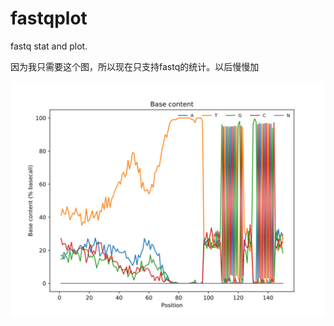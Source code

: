 # fastqplot

fastq stat and plot.

因为我只需要这个图，所以现在只支持fastq的统计。以后慢慢加

![base conntend](example/test.basedistribution.png)
